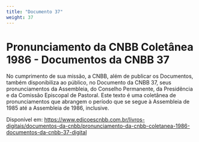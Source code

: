 ```yaml
---
title: "Documento 37"
weight: 37
---
```


# Pronunciamento da CNBB Coletânea 1986 - Documentos da CNBB 37

No cumprimento de sua missão, a CNBB, além de publicar os Documentos, também disponibiliza ao público, no Documento da CNBB 37, seus pronunciamentos da Assembleia, do Conselho Permanente, da Presidência e da Comissão Episcopal de Pastoral. Este texto é uma coletânea de pronunciamentos que abrangem o período que se segue à Assembleia de 1985 até a Assembleia de 1986, inclusive.

Disponível em: https://www.edicoescnbb.com.br/livros-digitais/documentos-da-cnbb/pronunciamento-da-cnbb-coletanea-1986-documentos-da-cnbb-37-digital
